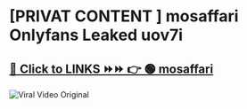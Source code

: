 
 # [PRIVAT CONTENT ] mosaffari Onlyfans Leaked uov7i

## <h2><a href="https://clipsfans.com/mosaffari&ref=git">🔗 Click to LINKS ⏩⏩ 👉 🟢 mosaffari </a></h2>

<a href="https://clipsfans.com/mosaffari&ref=git" rel="nofollow" data-target="animated-image.originalLink"><img src="https://i.ibb.co.com/xMMVF88/686577567.gif" alt="Viral Video Original" style="max-width: 100%; display: inline-block;" data-target="animated-image.originalImage"></a>

